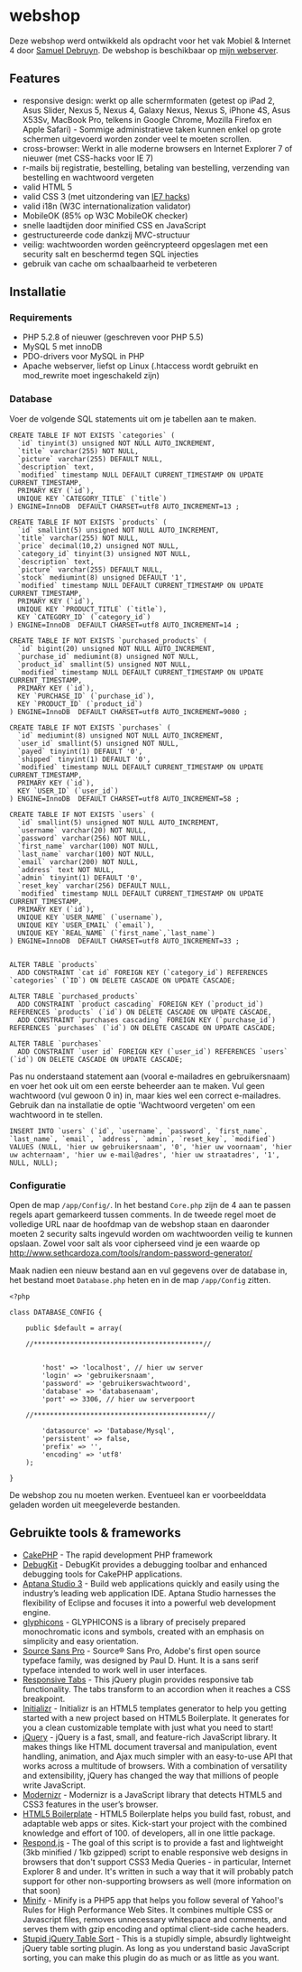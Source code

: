 # webshop

Deze webshop werd ontwikkeld als opdracht voor het vak Mobiel & Internet 4 door [Samuel Debruyn](http://sa.muel.be).
De webshop is beschikbaar op [mijn webserver](http://webshop.sa.muel.be).

## Features

* responsive design: werkt op alle schermformaten (getest op iPad 2, Asus Slider, Nexus 5, Nexus 4, Galaxy Nexus, Nexus S, iPhone 4S, Asus X53Sv, MacBook Pro, telkens in Google Chrome, Mozilla Firefox en Apple Safari) - Sommige administratieve taken kunnen enkel op grote schermen uitgevoerd worden zonder veel te moeten scrollen.
* cross-browser: Werkt in alle moderne browsers en Internet Explorer 7 of nieuwer (met CSS-hacks voor IE 7)
* r-mails bij registratie, bestelling, betaling van bestelling, verzending van bestelling en wachtwoord vergeten
* valid HTML 5
* valid CSS 3 (met uitzondering van [IE7 hacks](http://stackoverflow.com/questions/4563651/what-does-an-asterisk-do-in-a-css-property-name))
* valid i18n (W3C internationalization validator)
* MobileOK (85% op W3C MobileOK checker)
* snelle laadtijden door minified CSS en JavaScript
* gestructureerde code dankzij MVC-structuur
* veilig: wachtwoorden worden geëncrypteerd opgeslagen met een security salt en beschermd tegen SQL injecties
* gebruik van cache om schaalbaarheid te verbeteren

## Installatie

### Requirements

*   PHP 5.2.8 of nieuwer (geschreven voor PHP 5.5)
*   MySQL 5 met innoDB
*   PDO-drivers voor MySQL in PHP
*   Apache webserver, liefst op Linux (.htaccess wordt gebruikt en mod_rewrite moet ingeschakeld zijn)

### Database

Voer de volgende SQL statements uit om je tabellen aan te maken.

    CREATE TABLE IF NOT EXISTS `categories` (
      `id` tinyint(3) unsigned NOT NULL AUTO_INCREMENT,
      `title` varchar(255) NOT NULL,
      `picture` varchar(255) DEFAULT NULL,
      `description` text,
      `modified` timestamp NULL DEFAULT CURRENT_TIMESTAMP ON UPDATE CURRENT_TIMESTAMP,
      PRIMARY KEY (`id`),
      UNIQUE KEY `CATEGORY_TITLE` (`title`)
    ) ENGINE=InnoDB  DEFAULT CHARSET=utf8 AUTO_INCREMENT=13 ;
    
    CREATE TABLE IF NOT EXISTS `products` (
      `id` smallint(5) unsigned NOT NULL AUTO_INCREMENT,
      `title` varchar(255) NOT NULL,
      `price` decimal(10,2) unsigned NOT NULL,
      `category_id` tinyint(3) unsigned NOT NULL,
      `description` text,
      `picture` varchar(255) DEFAULT NULL,
      `stock` mediumint(8) unsigned DEFAULT '1',
      `modified` timestamp NULL DEFAULT CURRENT_TIMESTAMP ON UPDATE CURRENT_TIMESTAMP,
      PRIMARY KEY (`id`),
      UNIQUE KEY `PRODUCT_TITLE` (`title`),
      KEY `CATEGORY_ID` (`category_id`)
    ) ENGINE=InnoDB  DEFAULT CHARSET=utf8 AUTO_INCREMENT=14 ;
    
    CREATE TABLE IF NOT EXISTS `purchased_products` (
      `id` bigint(20) unsigned NOT NULL AUTO_INCREMENT,
      `purchase_id` mediumint(8) unsigned NOT NULL,
      `product_id` smallint(5) unsigned NOT NULL,
      `modified` timestamp NULL DEFAULT CURRENT_TIMESTAMP ON UPDATE CURRENT_TIMESTAMP,
      PRIMARY KEY (`id`),
      KEY `PURCHASE_ID` (`purchase_id`),
      KEY `PRODUCT_ID` (`product_id`)
    ) ENGINE=InnoDB  DEFAULT CHARSET=utf8 AUTO_INCREMENT=9080 ;
    
    CREATE TABLE IF NOT EXISTS `purchases` (
      `id` mediumint(8) unsigned NOT NULL AUTO_INCREMENT,
      `user_id` smallint(5) unsigned NOT NULL,
      `payed` tinyint(1) DEFAULT '0',
      `shipped` tinyint(1) DEFAULT '0',
      `modified` timestamp NULL DEFAULT CURRENT_TIMESTAMP ON UPDATE CURRENT_TIMESTAMP,
      PRIMARY KEY (`id`),
      KEY `USER_ID` (`user_id`)
    ) ENGINE=InnoDB  DEFAULT CHARSET=utf8 AUTO_INCREMENT=58 ;
    
    CREATE TABLE IF NOT EXISTS `users` (
      `id` smallint(5) unsigned NOT NULL AUTO_INCREMENT,
      `username` varchar(20) NOT NULL,
      `password` varchar(256) NOT NULL,
      `first_name` varchar(100) NOT NULL,
      `last_name` varchar(100) NOT NULL,
      `email` varchar(200) NOT NULL,
      `address` text NOT NULL,
      `admin` tinyint(1) DEFAULT '0',
      `reset_key` varchar(256) DEFAULT NULL,
      `modified` timestamp NULL DEFAULT CURRENT_TIMESTAMP ON UPDATE CURRENT_TIMESTAMP,
      PRIMARY KEY (`id`),
      UNIQUE KEY `USER_NAME` (`username`),
      UNIQUE KEY `USER_EMAIL` (`email`),
      UNIQUE KEY `REAL_NAME` (`first_name`,`last_name`)
    ) ENGINE=InnoDB  DEFAULT CHARSET=utf8 AUTO_INCREMENT=33 ;
    
    
    ALTER TABLE `products`
      ADD CONSTRAINT `cat id` FOREIGN KEY (`category_id`) REFERENCES `categories` (`ID`) ON DELETE CASCADE ON UPDATE CASCADE;
    
    ALTER TABLE `purchased_products`
      ADD CONSTRAINT `product cascading` FOREIGN KEY (`product_id`) REFERENCES `products` (`id`) ON DELETE CASCADE ON UPDATE CASCADE,
      ADD CONSTRAINT `purchases cascading` FOREIGN KEY (`purchase_id`) REFERENCES `purchases` (`id`) ON DELETE CASCADE ON UPDATE CASCADE;
    
    ALTER TABLE `purchases`
      ADD CONSTRAINT `user id` FOREIGN KEY (`user_id`) REFERENCES `users` (`id`) ON DELETE CASCADE ON UPDATE CASCADE;

Pas nu onderstaand statement aan (vooral e-mailadres en gebruikersnaam) en voer het ook uit om een eerste beheerder aan te maken. Vul geen wachtwoord (vul gewoon 0 in) in, maar kies wel een correct e-mailadres. Gebruik dan na installatie de optie 'Wachtwoord vergeten' om een wachtwoord in te stellen.

    INSERT INTO `users` (`id`, `username`, `password`, `first_name`, `last_name`, `email`, `address`, `admin`, `reset_key`, `modified`) VALUES (NULL, 'hier uw gebruikersnaam', '0', 'hier uw voornaam', 'hier uw achternaam', 'hier uw e-mail@adres', 'hier uw straatadres', '1', NULL, NULL);
    
### Configuratie

Open de map `/app/Config/`. In het bestand `Core.php` zijn de 4 aan te passen regels apart gemarkeerd tussen comments. In de tweede regel moet de volledige URL naar de hoofdmap van de webshop staan en daaronder moeten 2 security salts ingevuld worden om wachtwoorden veilig te kunnen opslaan. Zowel voor salt als voor cipherseed vind je  een waarde op http://www.sethcardoza.com/tools/random-password-generator/

Maak nadien een nieuw bestand aan en vul gegevens over de database in, het bestand moet `Database.php` heten en in de map `/app/Config` zitten.

    <?php
    
    class DATABASE_CONFIG {
    
    	public $default = array(
    	
    	//******************************************//
    	
    		
    		'host' => 'localhost', // hier uw server
    		'login' => 'gebruikersnaam',
    		'password' => 'gebruikerswachtwoord',
    		'database' => 'databasenaam',
    		'port' => 3306, // hier uw serverpoort
    	
    	//*******************************************//
    	
    		'datasource' => 'Database/Mysql',
    		'persistent' => false,
    		'prefix' => '',
    		'encoding' => 'utf8'
    	);
    
    }
    
De webshop zou nu moeten werken. Eventueel kan er voorbeelddata geladen worden uit meegeleverde bestanden.


## Gebruikte tools & frameworks

*   [CakePHP](http://www.cakephp.org) - The rapid development PHP framework
*   [DebugKit](https://github.com/cakephp/debug_kit) - DebugKit provides a debugging toolbar and enhanced debugging tools for CakePHP applications.
*   [Aptana Studio 3](http://www.aptana.com/) - Build web applications quickly and easily using the industry’s leading web application IDE. Aptana Studio harnesses the flexibility of Eclipse and focuses it into a powerful web development engine.
*   [glyphicons](http://glyphicons.com/) - GLYPHICONS is a library of precisely prepared monochromatic icons and symbols, created with an emphasis on simplicity and easy orientation.
*   [Source Sans Pro](http://www.google.com/fonts/specimen/Source+Sans+Pro) - Source® Sans Pro, Adobe's first open source typeface family, was designed by Paul D. Hunt. It is a sans serif typeface intended to work well in user interfaces.
*   [Responsive Tabs](https://github.com/jellekralt/Responsive-Tabs) - This jQuery plugin provides responsive tab functionality. The tabs transform to an accordion when it reaches a CSS breakpoint.
*   [Initializr](http://www.initializr.com/) - Initializr is an HTML5 templates generator to help you getting started with a new project based on HTML5 Boilerplate. It generates for you a clean customizable template with just what you need to start!
*   [jQuery](http://jquery.com/) - jQuery is a fast, small, and feature-rich JavaScript library. It makes things like HTML document traversal and manipulation, event handling, animation, and Ajax much simpler with an easy-to-use API that works across a multitude of browsers. With a combination of versatility and extensibility, jQuery has changed the way that millions of people write JavaScript.
*   [Modernizr](http://modernizr.com/) - Modernizr is a JavaScript library that detects HTML5 and CSS3 features in the user’s browser.
*   [HTML5 Boilerplate](http://html5boilerplate.com/) - HTML5 Boilerplate helps you build fast, robust, and adaptable web apps or sites. Kick-start your project with the combined knowledge and effort of 100\. of developers, all in one little package.
*   [Respond.js](https://github.com/scottjehl/Respond) - The goal of this script is to provide a fast and lightweight (3kb minified / 1kb gzipped) script to enable responsive web designs in browsers that don't support CSS3 Media Queries - in particular, Internet Explorer 8 and under. It's written in such a way that it will probably patch support for other non-supporting browsers as well (more information on that soon)
*   [Minify](https://code.google.com/p/minify/) - Minify is a PHP5 app that helps you follow several of Yahoo!'s Rules for High Performance Web Sites. It combines multiple CSS or Javascript files, removes unnecessary whitespace and comments, and serves them with gzip encoding and optimal client-side cache headers.
*   [Stupid jQuery Table Sort](http://joequery.github.io/Stupid-Table-Plugin/) - This is a stupidly simple, absurdly lightweight jQuery table sorting plugin. As long as you understand basic JavaScript sorting, you can make this plugin do as much or as little as you want.
